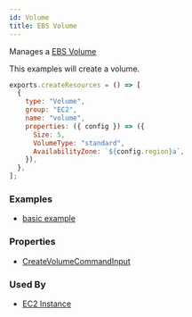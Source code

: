 ```yaml
---
id: Volume
title: EBS Volume
---
```


Manages a [EBS Volume](https://docs.aws.amazon.com/AWSEC2/latest/UserGuide/ebs-volumes.html)

This examples will create a volume.

```js
exports.createResources = () => [
  {
    type: "Volume",
    group: "EC2",
    name: "volume",
    properties: ({ config }) => ({
      Size: 5,
      VolumeType: "standard",
      AvailabilityZone: `${config.region}a`,
    }),
  },
];
```

### Examples

- [basic example](https://github.com/grucloud/grucloud/blob/main/examples/aws/EC2/volume/resources.js)

### Properties

- [CreateVolumeCommandInput](https://docs.aws.amazon.com/AWSJavaScriptSDK/v3/latest/clients/client-ec2/interfaces/createvolumecommandinput.html)

### Used By

- [EC2 Instance](./Instance.md)
